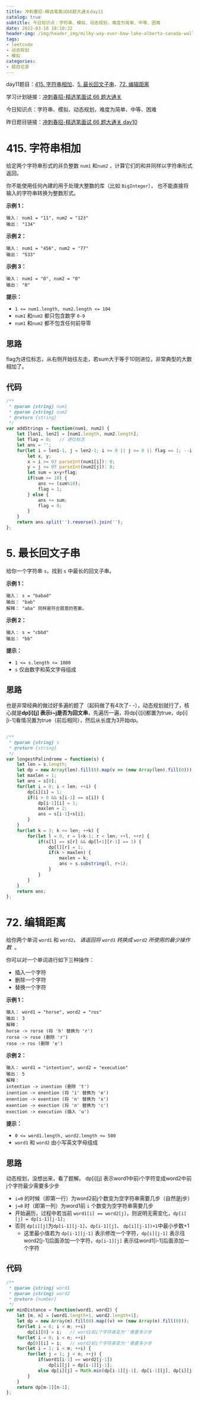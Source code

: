 ```yaml
---
title: 冲刺春招-精选笔面试66题大通关day11
catalog: true
subtitle: 今日知识点：字符串、模拟、动态规划，难度为简单、中等、困难
date: 2022-03-18 18:10:22
header-img: /img/header_img/milky-way-over-bow-lake-alberta-canada-wallpaper-for-1920x1080-63-873.jpg
tags:
- leetcode
- 动态规划
- 模拟
categories:
- 题目记录
---
```


day11题目：[415. 字符串相加](https://leetcode-cn.com/problems/add-strings/)、[5. 最长回文子串](https://leetcode-cn.com/problems/longest-palindromic-substring/)、[72. 编辑距离](https://leetcode-cn.com/problems/edit-distance/)

学习计划链接：[冲刺春招-精选笔面试 66 题大通关](https://leetcode-cn.com/study-plan/bytedancecampus/?progress=dcmyjb3)

今日知识点：字符串、模拟、动态规划，难度为简单、中等、困难

昨日题目链接：[冲刺春招-精选笔面试 66 题大通关 day10](https://juejin.cn/post/7076029414655393822)

# 415. 字符串相加
给定两个字符串形式的非负整数 `num1` 和`num2` ，计算它们的和并同样以字符串形式返回。

你不能使用任何內建的用于处理大整数的库（比如 `BigInteger`）， 也不能直接将输入的字符串转换为整数形式。

**示例 1：**

```
输入： num1 = "11", num2 = "123"
输出： "134"
```

**示例 2：**

```
输入： num1 = "456", num2 = "77"
输出： "533"
```

**示例 3：**

```
输入： num1 = "0", num2 = "0"
输出： "0"
```

**提示：**

-   `1 <= num1.length, num2.length <= 104`
-   `num1` 和`num2` 都只包含数字 `0-9`
-   `num1` 和`num2` 都不包含任何前导零
## 思路
flag为进位标志，从右侧开始往左走，若sum大于等于10则进位，非常典型的大数相加了。

## 代码

```js
/**
 * @param {string} num1
 * @param {string} num2
 * @return {string}
 */
var addStrings = function(num1, num2) {
    let [len1, len2] = [num1.length, num2.length];
    let flag = 0;   // 进位标志
    let ans = '';
    for(let i = len1-1, j = len2-1; i >= 0 || j >= 0 || flag == 1; --i, --j) {
        let x, y;
        x = i >= 0? parseInt(num1[i]): 0;
        y = j >= 0? parseInt(num2[j]): 0;
        let sum = x+y+flag;
        if(sum >= 10) {
            ans += (sum%10);
            flag = 1;
        } else {
            ans += sum;
            flag = 0;
        }
    }
    return ans.split('').reverse().join('');
};
```
# 5. 最长回文子串
给你一个字符串 `s`，找到 `s` 中最长的回文子串。

**示例 1：**

```
输入： s = "babad"
输出： "bab"
解释： "aba" 同样是符合题意的答案。
```

**示例 2：**

```
输入： s = "cbbd"
输出： "bb"
```

**提示：**

-   `1 <= s.length <= 1000`
-   `s` 仅由数字和英文字母组成

## 思路
也是非常经典的做过好多遍的题了（起码做了有4次了- -），动态规划就行了，核心就是**dp[i][j] 表示i~j是否为回文串**，先遍历一遍，将dp[i][i]都置为true，dp[i][i-1]看情况置为true（前后相同），然后从长度为3开始dp。
##
```js
/**
 * @param {string} s
 * @return {string}
 */
var longestPalindrome = function(s) {
    let len = s.length;
    let dp = new Array(len).fill(0).map(v => (new Array(len).fill(0))); // JS初始化二维数组全为0
    let maxlen = 1;
    let ans = s[0];
    for(let i = 0; i < len; ++i) {
        dp[i][i] = 1;
        if(i > 0 && s[i-1] == s[i]) {
            dp[i-1][i] = 1;
            maxlen = 2;
            ans = s[i-1]+s[i];
        }
    }
    for(let k = 3; k <= len; ++k) {
        for(let l = 0, r = l+k-1; r < len; ++l, ++r) {
            if(s[l] == s[r] && dp[l+1][r-1] == 1) {
                dp[l][r] = 1;
                if(k > maxlen) {
                    maxlen = k;
                    ans = s.substring(l, r+1);
                }
            }
        }
    }
    return ans;
};
```

# 72. 编辑距离
给你两个单词 `word1` 和 `word2`， *请返回将 `word1` 转换成 `word2` 所使用的最少操作数*  。

你可以对一个单词进行如下三种操作：

-   插入一个字符
-   删除一个字符
-   替换一个字符

**示例 1：**

```
输入： word1 = "horse", word2 = "ros"
输出： 3
解释：
horse -> rorse (将 'h' 替换为 'r')
rorse -> rose (删除 'r')
rose -> ros (删除 'e')
```

**示例 2：**

```
输入： word1 = "intention", word2 = "execution"
输出： 5
解释：
intention -> inention (删除 't')
inention -> enention (将 'i' 替换为 'e')
enention -> exention (将 'n' 替换为 'x')
exention -> exection (将 'n' 替换为 'c')
exection -> execution (插入 'u')
```

**提示：**

-   `0 <= word1.length, word2.length <= 500`
-   `word1` 和 `word2` 由小写英文字母组成
## 思路
动态规划，没想出来，看了题解。
dp[i][j] 表示word1中前i个字符变成word2中前j个字符最少需要多少步
- `i=0` 的时候（即第一行）为word2前j个数变为空字符串需要几步（自然是j步）
- `j=0` 时（即第一列）为word1前 `i` 个数变为空字符串需要几步
- 开始遍历，过程中若当前 `word1[i] == word2[j]`，则说明无需变化，`dp[i][j] = dp[i-1][j-1]; `
- 否则 `dp[i][j]`为`dp[i-1][j-1]`、`dp[i-1][j]`、 `dp[i][j-1])+1`中最小步数+1
    - 这里最小值若为 `dp[i-1][j-1]` 表示修改一个字符，`dp[i][j-1]` 表示往word2[j-1]后面添加一个字符，`dp[i-1][j]` 表示往word1[i-1]后面添加一个字符
## 代码
```js
/**
 * @param {string} word1
 * @param {string} word2
 * @return {number}
 */
var minDistance = function(word1, word2) {
    let [m, n] = [word1.length+1, word2.length+1];
    let dp = new Array(m).fill(0).map((v) => (new Array(n).fill(0)));
    for(let i = 0; i < m; ++i)
        dp[i][0] = i;   // word1前i个字符串变为''需要多少步
    for(let i = 0; i < n; ++i)
        dp[0][i] = i;   // word2前i个字符串变为''需要多少步
    for(let i = 1; i < m; ++i) {
        for(let j = 1; j < n; ++j) {
            if(word1[i-1] == word2[j-1])
                dp[i][j] = dp[i-1][j-1];
            else dp[i][j] = Math.min(dp[i-1][j-1], dp[i-1][j], dp[i][j-1])+1;
        }
    }
    return dp[m-1][n-1];
};
```